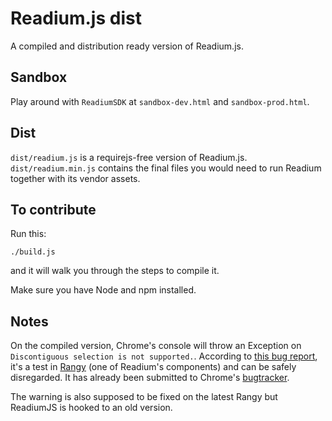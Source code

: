 # Readium.js dist

A compiled and distribution ready version of Readium.js.

## Sandbox

Play around with `ReadiumSDK` at `sandbox-dev.html` and `sandbox-prod.html`.

## Dist

`dist/readium.js` is a requirejs-free version of Readium.js.
`dist/readium.min.js` contains the final files you would need to run Readium
together with its vendor assets.

## To contribute

Run this:

```
./build.js
```

and it will walk you through the steps to compile it.

Make sure you have Node and npm installed.

## Notes

On the compiled version, Chrome's console will throw an Exception on `Discontiguous selection is not supported.`.
According to [this bug report](https://code.google.com/p/rangy/issues/detail?id=208), it's a test 
in [Rangy](https://github.com/timdown/rangy) (one of Readium's components) and can be safely disregarded. 
It has already been submitted to Chrome's [bugtracker](https://code.google.com/p/chromium/issues/detail?id=353069#c4).

The warning is also supposed to be fixed on the latest Rangy but ReadiumJS is hooked to an old version.
